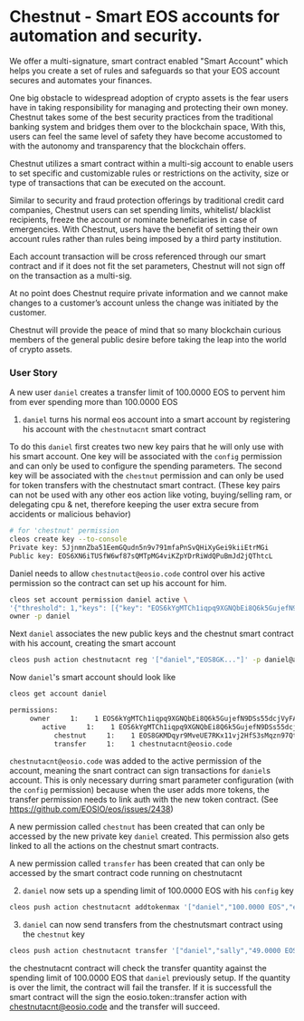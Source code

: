 # Chestnut - Smart EOS accounts for automation and security.

We offer a multi-signature, smart contract enabled "Smart Account" which helps you create a set of rules and safeguards so that your EOS account secures and automates your finances.

One big obstacle to widespread adoption of crypto assets is the fear users have in taking responsibility for managing and protecting their own money. Chestnut takes some of the best security practices from the traditional banking system and bridges them over to the blockchain space, With this, users can feel the same level of safety they have become accustomed to with the autonomy and transparency that the blockchain offers.

Chestnut utilizes a smart contract within a multi-sig account to enable users to set specific and customizable rules or restrictions on the activity, size or type of transactions that can be executed on the account.

Similar to security and fraud protection offerings by traditional credit card companies, Chestnut users can set spending limits, whitelist/ blacklist recipients, freeze the account or nominate beneficiaries in case of emergencies. With Chestnut, users have the benefit of setting their own account rules rather than rules being imposed by a third party institution.

Each account transaction will be cross referenced through our smart contract and if it does not fit the set parameters, Chestnut will not sign off on the transaction as a multi-sig.

At no point does Chestnut require private information and we cannot make changes to a customer’s account unless the change was initiated by the customer.

Chestnut will provide the peace of mind that so many blockchain curious members of the general public desire before taking the leap into the world of crypto assets.


### User Story

A new user `daniel` creates a transfer limit of 100.0000 EOS
to pervent him from ever spending more than 100.0000 EOS

1. `daniel` turns his normal eos account into a smart account by
registering his account with the `chestnutacnt` smart contract

To do this `daniel` first creates two new key pairs that he will only
use with his smart account.  One key will be associated with the
`config` permission and can only be used to configure the spending
parameters.  The second key will be associated with the `chestnut`
permission and can only be used for token transfers with the chestnutact
smart contract.  (These key pairs can not be used with
any other eos action like voting, buying/selling ram, or
delegating cpu & net, therefore keeping the user extra secure
from accidents or malicious behavior)

```bash
# for 'chestnut' permission
cleos create key --to-console
Private key: 5JjnmnZba51EemGQudn5n9v791mfaPnSvQHiXyGei9kiiEtrMGi
Public key: EOS6XN6iTUSfW6wf87sQMTpMG4viKZpYDrRiWdQPuBmJd2jQThtcL
```

Daniel needs to allow `chestnutact@eosio.code` control over his active
permission so the contract can set up his account for him.
```bash
cleos set account permission daniel active \
'{"threshold": 1,"keys": [{"key": "EOS6kYgMTCh1iqpq9XGNQbEi8Q6k5GujefN9DSs55dcjVyFAq7B6b","weight": 1}],"accounts": [{"permission":{"actor":"chestnutacnt","permission":"eosio.code"},"weight":1}], "waits":[]}' \
owner -p daniel

```

Next `daniel` associates the new public keys and the chestnut
smart contract with his account, creating the smart account

```bash
cleos push action chestnutacnt reg '["daniel","EOS8GK..."]' -p daniel@active
```

Now `daniel`'s smart account should look like

```bash
cleos get account daniel

permissions: 
     owner     1:    1 EOS6kYgMTCh1iqpq9XGNQbEi8Q6k5GujefN9DSs55dcjVyFAq7B6b
        active     1:    1 EOS6kYgMTCh1iqpq9XGNQbEi8Q6k5GujefN9DSs55dcjVyFAq7B6b, 1 chestnutacnt@eosio.code
           chestnut     1:    1 EOS8GKMDqyr9MveUE7RKx11vj2HfS3sMqzn97QtDXd2Fo9X87iB39
           transfer     1:    1 chestnutacnt@eosio.code
```

`chestnutacnt@eosio.code` was added to the active permission of the account, meaning
the snart contract can sign transactions for `daniel`s account.  This is only necessary
durring smart parameter configuration (with the `config` permission) because when the user
adds more tokens, the transfer permission needs to link auth with the new token
contract. (See https://github.com/EOSIO/eos/issues/2438)

A new permission called `chestnut` has been created that can only be accessed by the
 new private key `daniel` created.  This permission also gets linked to all the
 actions on the chestnut smart contracts.

A new permission called `transfer` has been created that can only be accessed by the
 smart contract code running on chestnutacnt

2. `daniel` now sets up a spending limit of 100.0000 EOS with his `config` key

```bash
cleos push action chestnutacnt addtokenmax '["daniel","100.0000 EOS","eosio.token"]' -p daniel@config
```

3. `daniel` can now send transfers from the chestnutsmart contract using the `chestnut` key

```bash
cleos push action chestnutacnt transfer '["daniel","sally","49.0000 EOS","finding memo"]' -p daniel@chestnut
```

the chestnutacnt contract will check the transfer quantity against the spending limit of 100.0000 EOS
that `daniel` previously setup.  If the quantity is over the limit, the contract will fail the transfer.
If it is successfull the smart contract will the sign the eosio.token::transfer action with
chestnutacnt@eosio.code and the transfer will succeed.

